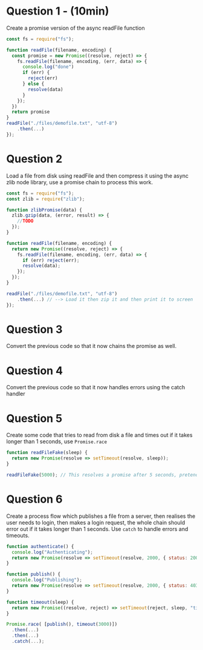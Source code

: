 # Question 1 - (10min)

Create a promise version of the async readFile function

```js
const fs = require("fs");

function readFile(filename, encoding) {
  const promise = new Promise((resolve, reject) => {
    fs.readFile(filename, encoding, (err, data) => {
      console.log("done")
      if (err) {
        reject(err)
      } else {
        resolve(data)
      }
    });
  })
  return promise
}
readFile("./files/demofile.txt", "utf-8")
    .then(...)
});
```

# Question 2

Load a file from disk using readFile and then compress it using the async zlib node library, use a promise chain to process this work.

```js
const fs = require("fs");
const zlib = require("zlib");

function zlibPromise(data) {
  zlib.gzip(data, (error, result) => {
    //TODO
  });
}

function readFile(filename, encoding) {
  return new Promise((resolve, reject) => {
    fs.readFile(filename, encoding, (err, data) => {
      if (err) reject(err);
      resolve(data);
    });
  });
}

readFile("./files/demofile.txt", "utf-8")
    .then(...) // --> Load it then zip it and then print it to screen
});
```

# Question 3

Convert the previous code so that it now chains the promise as well.

# Question 4

Convert the previous code so that it now handles errors using the catch handler

# Question 5

Create some code that tries to read from disk a file and times out if it takes longer than 1 seconds, use `Promise.race`

```js
function readFileFake(sleep) {
  return new Promise(resolve => setTimeout(resolve, sleep));
}

readFileFake(5000); // This resolves a promise after 5 seconds, pretend it's a large file being read from disk
```

# Question 6

Create a process flow which publishes a file from a server, then realises the user needs to login, then makes a login request, the whole chain should error out if it takes longer than 1 seconds. Use `catch` to handle errors and timeouts.

```js
function authenticate() {
  console.log("Authenticating");
  return new Promise(resolve => setTimeout(resolve, 2000, { status: 200 }));
}

function publish() {
  console.log("Publishing");
  return new Promise(resolve => setTimeout(resolve, 2000, { status: 403 }));
}

function timeout(sleep) {
  return new Promise((resolve, reject) => setTimeout(reject, sleep, "timeout"));
}

Promise.race( [publish(), timeout(3000)])
  .then(...)
  .then(...)
  .catch(...);
```
